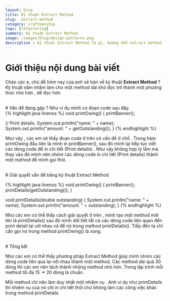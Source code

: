```yaml
---
layout: blog
title: Kỷ thuật Extract Method
slug:  extract-method
category: craftmanship
tags: [refactoring]
summery: Kỷ thuật Extract Method
image: /images/blog/design-patterns.png
description : kỷ thuật Extract Method là gì, hướng dẫn extract method , ví dụ extract method
---
```

# **Giới thiệu nội dung bài viết**

Chào các e, chủ đề hôm nay của anh sẽ bàn về kỷ thuật <b>Extract Method</b> ? Kỷ thuật nằm nhằm làm cho một method dài khó đọc
trở thành một phương thức nhỏ hơn , dể đọc hơn.

<br>
# Vấn đề đang gặp  ?
Như ví dụ mình có đoạn code sau đây.
<br>
{% highlight java linenos %}
void printOwing() {
  printBanner();

  // Print details.
  System.out.println("name: " + name);
  System.out.println("amount: " + getOutstanding());
}
{% endhighlight %}

Như vậy , các em sẽ thấy đoạn code ở trên có vấn đề ở chổ . Trong hàm printOwing đầu tiên là mình in printBanner(),
sau đó mình lại tiếp tục viết các dòng code để in chi tiết (Print details) . Như vậy không hợp lý lắm mà thay vào đó mình
nên nhóm các dòng code in chi tiết (Print details) thành một method để mình gọi thôi.  

<br>
# Giải quyết vấn đề bằng kỷ thuật Extract Method

{% highlight java linenos %}
void printOwing() {
  printBanner();
  printDetails(getOutstanding());
}

void printDetails(double outstanding) {
  System.out.println("name: " + name);
  System.out.println("amount: " + outstanding);
}
{% endhighlight %}

Như các em có thể thấy cách giải quyết ở trên , mình tạo một method mới tên là printDetails() sau đó mình dời hết tất
cả các dòng code liên quan đến print detail lại với nhau và để nó trong method printDetails(). Tiếp đến ta chỉ cần gọi nó
trong method printOwing() là xong.  

<br>
# Tổng kết

Như các em có thể thấy phương pháp Extract Method giúp mình nhóm các dòng code liên qua lại với nhau thành một method, Các method dài quá 30 dòng
thì các em nên tách thành những method nhỏ hơn. Trong lập trình mỗi method tối đa 15 -> 20 dòng là chuẩn.

Mỗi method chỉ nên làm duy nhất một nhiệm vụ . Anh ví dụ như printDetails thì nhiệm vụ của nó chỉ in chi tiết thôi chứ không làm các công việc khác
trong method printDetails
